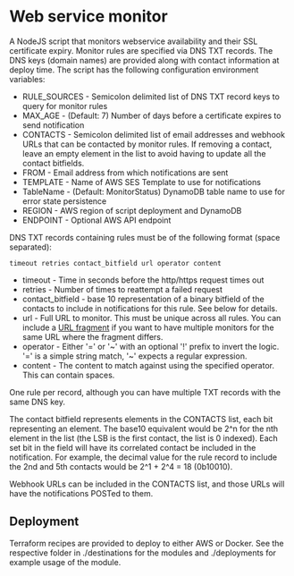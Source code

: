 # Web service monitor

A NodeJS script that monitors webservice availability and their SSL certificate expiry. Monitor rules are specified via
DNS TXT records. The DNS keys (domain names) are provided along with contact information at deploy time. The script has
the following configuration environment variables:

- RULE_SOURCES - Semicolon delimited list of DNS TXT record keys to query for monitor rules
- MAX_AGE - (Default: 7) Number of days before a certificate expires to send notification
- CONTACTS - Semicolon delimited list of email addresses and webhook URLs that can be contacted by monitor rules. If
  removing a contact, leave an empty element in the list to avoid having to update all the contact bitfields.
- FROM - Email address from which notifications are sent
- TEMPLATE - Name of AWS SES Template to use for notifications
- TableName - (Default: MonitorStatus) DynamoDB table name to use for error state persistence
- REGION - AWS region of script deployment and DynamoDB
- ENDPOINT - Optional AWS API endpoint

DNS TXT records containing rules must be of the following format (space separated):

```
timeout retries contact_bitfield url operator content
```

- timeout - Time in seconds before the http/https request times out
- retries - Number of times to reattempt a failed request
- contact_bitfield - base 10 representation of a binary bitfield of the contacts to include in notifications for this
  rule. See below for details.
- url - Full URL to monitor. This must be unique across all rules. You can include
  a [URL fragment](https://en.wikipedia.org/wiki/URI_fragment) if you want to have multiple monitors for the same URL
  where the fragment differs.
- operator - Either '=' or '\~' with an optional '!' prefix to invert the logic. '=' is a simple string match, '\~'
  expects a regular expression.
- content - The content to match against using the specified operator. This can contain spaces.

One rule per record, although you can have multiple TXT records with the same DNS key.

The contact bitfield represents elements in the CONTACTS list, each bit representing an element. The base10 equivalent
would be 2^n for the nth element in the list (the LSB is the first contact, the list is 0 indexed). Each set bit in the
field will have its correlated contact be included in the notification. For example, the decimal value for the rule
record to include the 2nd and 5th contacts would be 2^1 + 2^4 = 18 (0b10010).

Webhook URLs can be included in the CONTACTS list, and those URLs will have the notifications POSTed to them.

## Deployment

Terraform recipes are provided to deploy to either AWS or Docker. See the respective folder in ./destinations for the
modules and ./deployments for example usage of the module.
